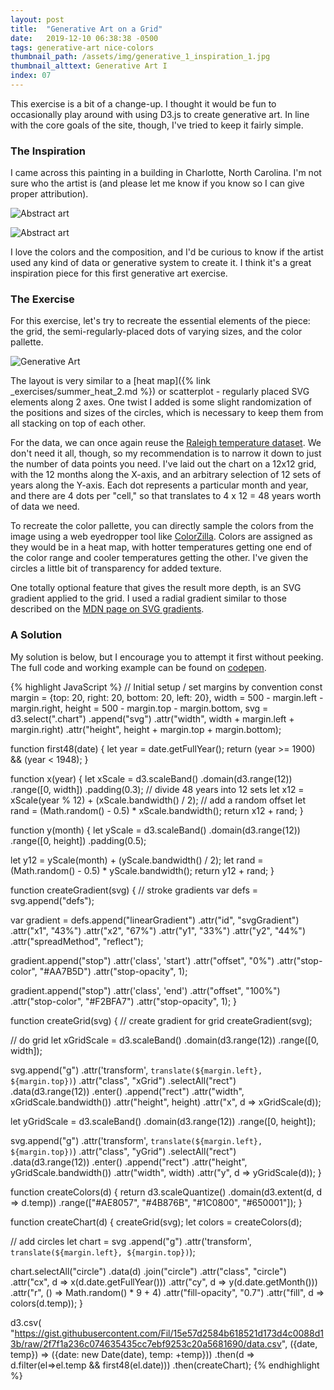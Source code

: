 ```yaml
---
layout: post
title:  "Generative Art on a Grid"
date:   2019-12-10 06:38:38 -0500
tags: generative-art nice-colors
thumbnail_path: /assets/img/generative_1_inspiration_1.jpg
thumbnail_alttext: Generative Art I
index: 07
---
```

This exercise is a bit of a change-up. I thought it would be fun to occasionally play around with using D3.js to create generative art. In line with the core goals of the site, though, I've tried to keep it fairly simple.

### The Inspiration

I came across this painting in a building in Charlotte, North Carolina. I'm not sure who the artist is (and please let me know if you know so I can give proper attribution).

![Abstract art](/assets/img/generative_1_inspiration_2.jpg)

![Abstract art](/assets/img/generative_1_inspiration_1.jpg)

I love the colors and the composition, and I'd be curious to know if the artist used any kind of data or generative system to create it. I think it's a great inspiration piece for this first generative art exercise.

### The Exercise

For this exercise, let's try to recreate the essential elements of the piece: the grid, the semi-regularly-placed dots of varying sizes, and the color pallette.

![Generative Art](/assets/img/generative_1_solution.jpg)

The layout is very similar to a [heat map]({% link _exercises/summer_heat_2.md %}) or scatterplot - regularly placed SVG elements along 2 axes. One twist I added is some slight randomization of the positions and sizes of the circles, which is necessary to keep them from all stacking on top of each other.

For the data, we can once again reuse the [Raleigh temperature dataset](https://gist.githubusercontent.com/Fil/15e57d2584b618521d173d4c0088d13b/raw/2f7f1a236c074635435cc7ebf9253c20a5681690/data.csv). We don't need it all, though, so my recommendation is to narrow it down to just the number of data points you need. I've laid out the chart on a 12x12 grid, with the 12 months along the X-axis, and an arbitrary selection of 12 sets of years along the Y-axis. Each dot represents a particular month and year, and there are 4 dots per "cell," so that translates to 4 x 12 = 48 years worth of data we need.

To recreate the color pallette, you can directly sample the colors from the image using a web eyedropper tool like [ColorZilla](https://www.colorzilla.com/). Colors are assigned as they would be in a heat map, with hotter temperatures getting one end of the color range and cooler temperatures getting the other. I've given the circles a little bit of transparency for added texture.

One totally optional feature that gives the result more depth, is an SVG gradient applied to the grid. I used a radial gradient similar to those described on the [MDN page on SVG gradients](https://developer.mozilla.org/en-US/docs/Web/SVG/Tutorial/Gradients).

### A Solution

My solution is below, but I encourage you to attempt it first without peeking. The full code and working example can be found on [codepen](https://codepen.io/fraziern/pen/BayJoLj).

{% highlight JavaScript %}
// Initial setup / set margins by convention
const margin = {top: 20, right: 20, bottom: 20, left: 20},
    width = 500 - margin.left - margin.right,
    height = 500 - margin.top - margin.bottom,
    svg = d3.select(".chart")
      .append("svg")
        .attr("width", width + margin.left + margin.right)
        .attr("height", height + margin.top + margin.bottom);

function first48(date) {
  let year = date.getFullYear();
  return (year >= 1900) && (year < 1948);
}

function x(year) {
  let xScale = d3.scaleBand()
  .domain(d3.range(12))
  .range([0, width])
  .padding(0.3);
  // divide 48 years into 12 sets
  let x12 = xScale(year % 12) + (xScale.bandwidth() / 2);
  // add a random offset
  let rand = (Math.random() - 0.5) * xScale.bandwidth();
  return x12 + rand;
}

function y(month) {
  let yScale = d3.scaleBand()
  .domain(d3.range(12))
  .range([0, height])
  .padding(0.5);

  let y12 = yScale(month) + (yScale.bandwidth() / 2);
  let rand = (Math.random() - 0.5) * yScale.bandwidth();
  return y12 + rand;
}

function createGradient(svg) {
   // stroke gradients
  var defs = svg.append("defs");

  var gradient = defs.append("linearGradient")
    .attr("id", "svgGradient")
    .attr("x1", "43%")
    .attr("x2", "67%")
    .attr("y1", "33%")
    .attr("y2", "44%")
    .attr("spreadMethod", "reflect");

  gradient.append("stop")
    .attr('class', 'start')
    .attr("offset", "0%")
    .attr("stop-color", "#AA7B5D")
    .attr("stop-opacity", 1);

  gradient.append("stop")
    .attr('class', 'end')
    .attr("offset", "100%")
    .attr("stop-color", "#F2BFA7")
    .attr("stop-opacity", 1);
}

function createGrid(svg) {
  // create gradient for grid
  createGradient(svg);
  
  // do grid
  let xGridScale = d3.scaleBand()
    .domain(d3.range(12))
    .range([0, width]);
  
  svg.append("g")
    .attr('transform', `translate(${margin.left}, ${margin.top})`)
    .attr("class", "xGrid")
    .selectAll("rect")  
    .data(d3.range(12))
    .enter()
    .append("rect")
    .attr("width", xGridScale.bandwidth())
    .attr("height", height)
    .attr("x", d => xGridScale(d));
  
   let yGridScale = d3.scaleBand()
    .domain(d3.range(12))
    .range([0, height]);
  
  svg.append("g")
    .attr('transform', `translate(${margin.left}, ${margin.top})`)
    .attr("class", "yGrid")
    .selectAll("rect")  
    .data(d3.range(12))
    .enter()
    .append("rect")
    .attr("height", yGridScale.bandwidth())
    .attr("width", width)
    .attr("y", d => yGridScale(d));
}

function createColors(d) {
  return d3.scaleQuantize()
    .domain(d3.extent(d, d => d.temp))
    .range(["#AE8057", "#4B876B", "#1C0800", "#650001"]);
}

function createChart(d) {
  createGrid(svg);
  let colors = createColors(d);
  
  // add circles
  let chart = svg
    .append("g")
      .attr('transform', `translate(${margin.left}, ${margin.top})`);
      
  chart.selectAll("circle")
    .data(d)
    .join("circle")
      .attr("class", "circle")
      .attr("cx", d => x(d.date.getFullYear()))
      .attr("cy", d => y(d.date.getMonth()))
      .attr("r", () => Math.random() * 9 + 4)
      .attr("fill-opacity", "0.7")
      .attr("fill", d => colors(d.temp));
}

d3.csv( "https://gist.githubusercontent.com/Fil/15e57d2584b618521d173d4c0088d13b/raw/2f7f1a236c074635435cc7ebf9253c20a5681690/data.csv",
  ({date, temp}) => ({date: new Date(date), temp: +temp}))
  .then(d => d.filter(el=>el.temp && first48(el.date)))
  .then(createChart);
{% endhighlight %}
